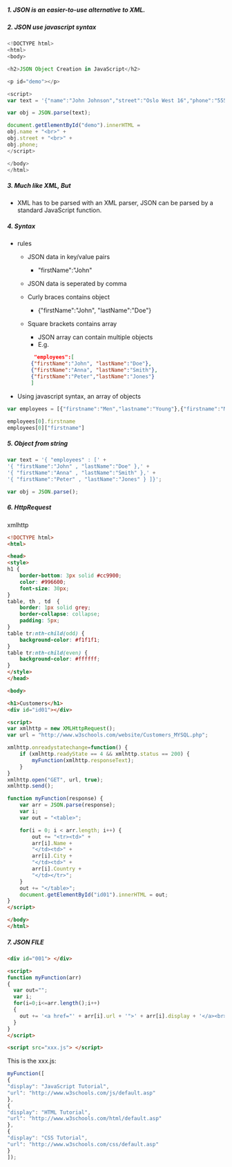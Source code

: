 ##### 1. JSON is an easier-to-use alternative to XML. #####

##### 2. JSON use javascript syntax #####
```javascript
<!DOCTYPE html>
<html>
<body>

<h2>JSON Object Creation in JavaScript</h2>

<p id="demo"></p>

<script>
var text = '{"name":"John Johnson","street":"Oslo West 16","phone":"555 1234567"}';

var obj = JSON.parse(text);

document.getElementById("demo").innerHTML =
obj.name + "<br>" +
obj.street + "<br>" +
obj.phone;
</script>

</body>
</html>
```

##### 3. Much like XML, But #####

 * XML has to be parsed with an XML parser, JSON can be parsed by a standard JavaScript function.

##### 4. Syntax #####
 * rules
   * JSON data in key/value pairs
     * "firstName":"John"
   
   * JSON data is seperated by comma
   * Curly braces contains object
     * {"firstName":"John", "lastName":"Doe"}
   
   * Square brackets contains array
     * JSON array can contain multiple objects
     * E.g.
     ```JSON
       "employees":[
      {"firstName":"John", "lastName":"Doe"}, 
      {"firstName":"Anna", "lastName":"Smith"}, 
      {"firstName":"Peter","lastName":"Jones"}
      ]
     ```
  * Using javascript syntax, an array of objects
  ```javascript
  var employees = [{"firstname":"Men","lastname":"Young"},{"firstname":"Men","lastname":"Old"},{"firstname":"Men","lastname":"Suck"}];
  
  employees[0].firstname
  employees[0]["firstname"]
  ```
  
##### 5. Object from string #####
```javascript
var text = '{ "employees" : [' +
'{ "firstName":"John" , "lastName":"Doe" },' +
'{ "firstName":"Anna" , "lastName":"Smith" },' +
'{ "firstName":"Peter" , "lastName":"Jones" } ]}';

var obj = JSON.parse();
```

##### 6. HttpRequest #####

xmlhttp

```html
<!DOCTYPE html>
<html>

<head>
<style>
h1 {
    border-bottom: 3px solid #cc9900;
    color: #996600;
    font-size: 30px;
}
table, th , td  {
    border: 1px solid grey;
    border-collapse: collapse;
    padding: 5px;
}
table tr:nth-child(odd)	{
    background-color: #f1f1f1;
}
table tr:nth-child(even) {
    background-color: #ffffff;
}
</style>
</head>

<body>

<h1>Customers</h1>
<div id="id01"></div>

<script>
var xmlhttp = new XMLHttpRequest();
var url = "http://www.w3schools.com/website/Customers_MYSQL.php";

xmlhttp.onreadystatechange=function() {
    if (xmlhttp.readyState == 4 && xmlhttp.status == 200) {
        myFunction(xmlhttp.responseText);
    }
}
xmlhttp.open("GET", url, true);
xmlhttp.send();

function myFunction(response) {
    var arr = JSON.parse(response);
    var i;
    var out = "<table>";

    for(i = 0; i < arr.length; i++) {
        out += "<tr><td>" + 
        arr[i].Name +
        "</td><td>" +
        arr[i].City +
        "</td><td>" +
        arr[i].Country +
        "</td></tr>";
    }
    out += "</table>";
    document.getElementById("id01").innerHTML = out;
}
</script>

</body>
</html>

```

##### 7. JSON FILE #####
```html
<div id="001"> </div>

<script>
function myFunction(arr)
{
  var out="";
  var i;
  for(i=0;i<=arr.length();i++)
  {
    out += '<a href="' + arr[i].url + '">' + arr[i].display + '</a><br>';
  }
}
</script>

<script src="xxx.js"> </script>
```

This is the xxx.js:
```javascript
myFunction([
{
"display": "JavaScript Tutorial",
"url": "http://www.w3schools.com/js/default.asp"
},
{
"display": "HTML Tutorial",
"url": "http://www.w3schools.com/html/default.asp"
},
{
"display": "CSS Tutorial",
"url": "http://www.w3schools.com/css/default.asp"
}
]);
```
